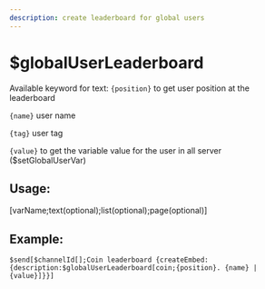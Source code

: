 ```yaml
---
description: create leaderboard for global users 
---
```


# $globalUserLeaderboard
Available keyword for text: `{position}` to get user position at the leaderboard

`{name}` user name

`{tag}` user tag

`{value}` to get the variable value for the user in all server ($setGlobalUserVar)
## Usage:
[varName;text(optional);list(optional);page(optional)]

## Example:
```
$send[$channelId[];Coin leaderboard {createEmbed:{description:$globalUserLeaderboard[coin;{position}. {name} | {value}]}}]
```
